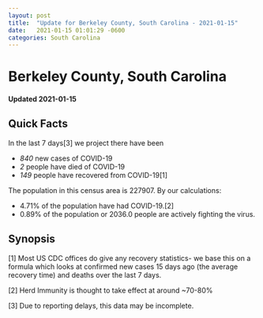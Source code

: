 ```yaml
---
layout: post
title:  "Update for Berkeley County, South Carolina - 2021-01-15"
date:   2021-01-15 01:01:29 -0600
categories: South Carolina
---
```


# Berkeley County, South Carolina
#### Updated 2021-01-15

## Quick Facts

In the last 7 days[3] we project there have been
- *840* new cases of COVID-19
- *2* people have died of COVID-19
- *149* people have recovered from COVID-19[1]

The population in this census area is 227907. By our calculations:
- 4.71% of the population have had COVID-19.[2]
- 0.89% of the population or 2036.0 people are actively fighting the virus.

## Synopsis




[1] Most US CDC offices do give any recovery statistics- we base this on a formula which looks at confirmed new cases
15 days ago (the average recovery time) and deaths over the last 7 days.

[2] Herd Immunity is thought to take effect at around ~70-80%

[3] Due to reporting delays, this data may be incomplete.
 
    